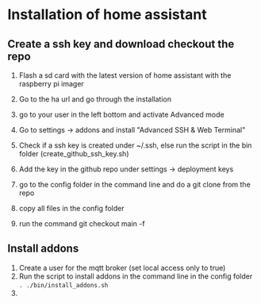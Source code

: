 # Installation of home assistant

## Create a ssh key and download checkout the repo

1) Flash a sd card with the latest version of home assistant with the raspberry pi imager 
2) Go to the ha url and go through the installation
3) go to your user in the left bottom and activate Advanced mode
4) Go to settings -> addons and install "Advanced SSH & Web Terminal"

5) Check if a ssh key is created under ~/.ssh, else run the script in the bin folder (create_github_ssh_key.sh)
6) Add the key in the github repo under settings -> deployment keys
7) go to the config folder in the command line and do a git clone from the repo
8) copy all files in the config folder
9) run the command git checkout main -f

## Install addons 
1) Create a user for the mqtt broker (set local access only to true)
2) Run the script to install addons in the command line in the config folder `. ./bin/install_addons.sh`
3) 